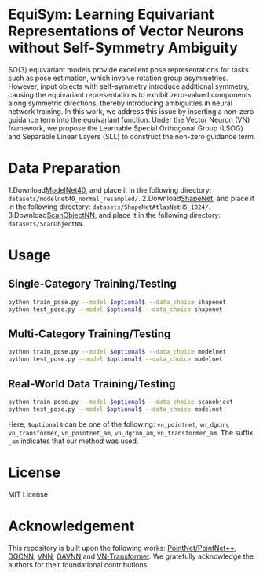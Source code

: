 # EquiSym: Learning Equivariant Representations of Vector Neurons without Self-Symmetry Ambiguity
SO(3) equivariant models provide excellent pose representations for tasks such as pose estimation, which involve rotation group asymmetries. However, input objects with self-symmetry introduce additional symmetry, causing the equivariant representations to exhibit zero-valued components along symmetric directions, thereby introducing ambiguities in neural network training. In this work, we address this issue by inserting a non-zero guidance term into the equivariant function. Under the Vector Neuron (VN) framework, we propose the Learnable Special Orthogonal Group (LSOG) and Separable Linear Layers (SLL) to construct the non-zero guidance term.

# Data Preparation
1.Download[ModelNet40](https://shapenet.cs.stanford.edu/media/modelnet40_normal_resampled.zip), and place it in the following directory:  `datasets/modelnet40_normal_resampled/`.
2.Download[ShapeNet](https://condor-datasets.s3.us-east-2.amazonaws.com/dataset/ShapeNetAtlasNetH5_1024.zip), and place it in the following directory: `datasets/ShapeNetAtlasNetH5_1024/`.
3.Download[ScanObjectNN](ScanObjectNN), and place it in the following directory: `datasets/ScanObjectNN`.

# Usage
## Single-Category Training/Testing
```bash
python train_pose.py --model $optional$ --data_choice shapenet
python test_pose.py --model $optional$ --data_choice shapenet
```
## Multi-Category Training/Testing
```bash
python train_pose.py --model $optional$ --data_choice modelnet
python test_pose.py --model $optional$ --data_choice modelnet
```
## Real-World Data Training/Testing
```bash
python train_pose.py --model $optional$ --data_choice scanobject
python test_pose.py --model $optional$ --data_choice modelnet
```
Here, `$optional$` can be one of the following: `vn_pointnet`, `vn_dgcnn`, `vn_transformer`, `vn_pointnet_am`, `vn_dgcnn_am`, `vn_transformer_am`. The suffix `_am` indicates that our method was used.

# License
MIT License


# Acknowledgement
This repository is built upon the following works:  [PointNet/PointNet++](https://github.com/yanx27/Pointnet_Pointnet2_pytorch), [DGCNN](https://github.com/WangYueFt/dgcnn), [VNN](https://github.com/FlyingGiraffe/vnn), [OAVNN](https://github.com/sidhikabalachandar/oavnn) and [VN-Transformer](https://github.com/lucidrains/VN-transformer). We gratefully acknowledge the authors for their foundational contributions.

